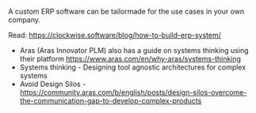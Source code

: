 A custom ERP software can be tailormade for the use cases in your own company.

Read: https://clockwise.software/blog/how-to-build-erp-system/


- Aras (Aras Innovator PLM) also has a guide on systems thinking using their platform
https://www.aras.com/en/why-aras/systems-thinking
- Systems thinking - Designing tool agnostic architectures for complex systems
- Avoid Design Silos - https://community.aras.com/b/english/posts/design-silos-overcome-the-communication-gap-to-develop-complex-products